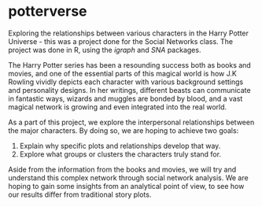 # potterverse

Exploring the relationships between various characters in the Harry Potter Universe - this was a project done for the Social Networks class. The project was done in R, using the *igraph* and *SNA* packages.

The Harry Potter series has been a resounding success both as books and movies, and one of the essential parts of this magical world is how J.K Rowling vividly depicts each character with various background settings and personality designs. In her writings, different beasts can communicate in fantastic ways, wizards and muggles are bonded by blood, and a vast magical network is growing and even integrated into the real world.

As a part of this project, we explore the interpersonal relationships between the major characters. By doing so, we are hoping to achieve two goals:
1. Explain why specific plots and relationships develop that way.
2. Explore what groups or clusters the characters truly stand for.

Aside from the information from the books and movies, we will try and understand this complex network through social network analysis. We are hoping to gain some insights from an analytical point of view, to see how our results differ from traditional story plots. 
